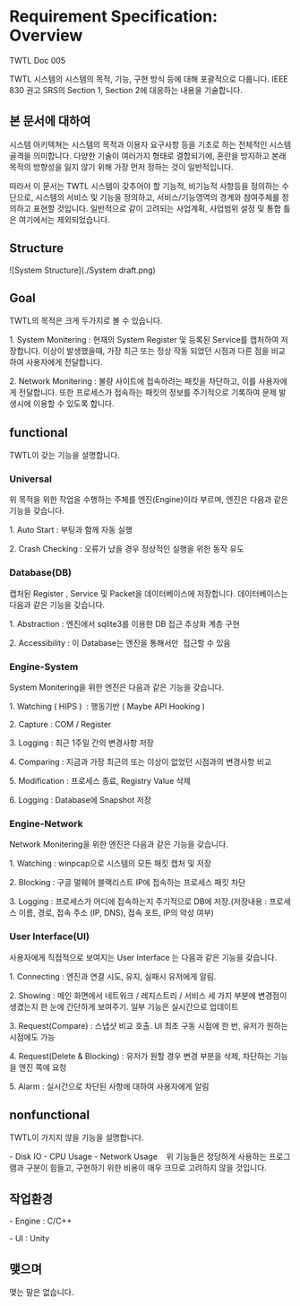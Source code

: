 # Requirement Specification: Overview

TWTL Doc 005

TWTL 시스템의 시스템의 목적, 기능, 구현 방식 등에 대해 포괄적으로 다룹니다. IEEE 830 권고 SRS의 Section 1, Section 2에 대응하는 내용을 기술합니다.

## 본 문서에 대하여
시스템 아키텍쳐는 시스템의 목적과 이용자 요구사항 등을 기초로 하는 전체적인 시스템 골격을 의미합니다. 다양한 기술이 여러가지 형태로 결합되기에, 혼란을 방지하고 본래 목적의 방향성을 잃지 않기 위해 가장 먼저 정하는 것이 일반적입니다.

따라서 이 문서는 TWTL 시스템이 갖추어야 할 기능적, 비기능적 사항등을 정의하는 수단으로, 시스템의 서비스 및 기능을 정의하고, 서비스/기능영역의 경계와 참여주체를 정의하고 표현할 것입니다. 일반적으로 같이 고려되는 사업계획, 사업범위 설정 및 통합 틀은 여기에서는 제외되었습니다.

## Structure

![System Structure](./System draft.png)

## Goal
TWTL의 목적은 크게 두가지로 볼 수 있습니다.

1. System Monitering : 현재의 System Register 및 등록된 Service를 캡처하여 저장합니다. 이상이 발생했을때, 가장 최근 또는 정상 작동 되었던 시점과 다른 점을 비교하여 사용자에게 전달합니다.

2. Network Monitering : 불량 사이트에 접속하려는 패킷을 차단하고, 이를 사용자에게 전달합니다. 또한 프로세스가 접속하는 패킷의 정보를 주기적으로 기록하여 문제 발생시에 이용할 수 있도록 합니다.   

## functional
TWTL이 갖는 기능을 설명합니다.

### Universal
위 목적을 위한 작업을 수행하는 주체를 엔진(Engine)이라 부르며, 엔진은 다음과 같은 기능을 갖습니다.

1. Auto Start : 부팅과 함께 자동 실행

2. Crash Checking : 오류가 났을 경우 정상적인 실행을 위한 동작 유도

### Database(DB)
캡처된 Register , Service 및 Packet을 데이터베이스에 저장합니다. 데이터베이스는 다음과 같은 기능을 갖습니다.

1. Abstraction : 엔진에서 sqlite3를 이용한 DB 접근 추상화 계층 구현

2. Accessibility : 이 Database는 엔진을 통해서만  접근할 수 있음

### Engine-System
System Monitering을 위한 엔진은 다음과 같은 기능을 갖습니다.

1. Watching ( HIPS )  : 행동기반 ( Maybe API Hooking )

2. Capture : COM / Register 

3. Logging : 최근 1주일 간의 변경사항 저장

4. Comparing : 지금과 가장 최근의 또는 이상이 없었던 시점과의 변경사항 비교

5. Modification : 프로세스 종료, Registry Value 삭제

6. Logging : Database에 Snapshot 저장

### Engine-Network
Network Monitering을 위한 엔진은 다음과 같은 기능을 갖습니다.

1. Watching : winpcap으로 시스템의 모든 패킷 캡처 및 저장 

2. Blocking : 구글 멀웨어 블랙리스트 IP에 접속하는 프로세스 패킷 차단

3. Logging : 프로세스가 어디에 접속하는지 주기적으로 DB에 저장.(저장내용 : 프로세스 이름, 경로, 접속 주소 (IP, DNS), 접속 포트, IP의 악성 여부)


### User Interface(UI)
사용자에게 직접적으로 보여지는 User Interface 는 다음과 같은 기능을 갖습니다. 

1. Connecting : 엔진과 연결 시도, 유지, 실패시 유저에게 알림.

2. Showing : 메인 화면에서 네트워크 / 레지스트리 / 서비스 세 가지 부분에 변경점이 생겼는지 한 눈에 간단하게 보여주기. 일부 기능은 실시간으로 업데이트

3. Request(Compare) : 스냅샷 비교 호출. UI 최초 구동 시점에 한 번, 유저가 원하는 시점에도 가능

4. Request(Delete & Blocking) : 유저가 원할 경우 변경 부분을 삭제, 차단하는 기능을 엔진 쪽에 요청 

5. Alarm : 실시간으로 차단된 사항에 대하여 사용자에게 알림

## nonfunctional
TWTL이 가지지 않을 기능을 설명합니다.

- Disk IO
- CPU Usage
- Network Usage 
 
위 기능들은 정당하게 사용하는 프로그램과 구분이 힘들고, 구현하기 위한 비용이 매우 크므로 고려하지 않을 것입니다.

## 작업환경

- Engine : C/C++

- UI : Unity

## 맺으며

맺는 말은 없습니다.
